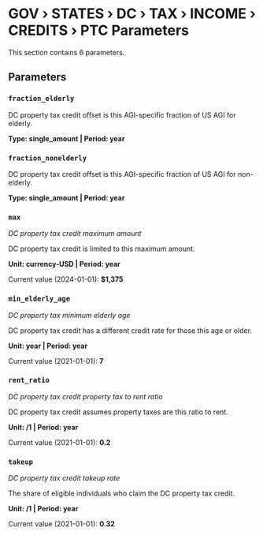 # GOV › STATES › DC › TAX › INCOME › CREDITS › PTC Parameters

This section contains 6 parameters.

## Parameters

### `fraction_elderly`

DC property tax credit offset is this AGI-specific fraction of US AGI for elderly.

**Type: single_amount | Period: year**


### `fraction_nonelderly`

DC property tax credit offset is this AGI-specific fraction of US AGI for non-elderly.

**Type: single_amount | Period: year**


### `max`
*DC property tax credit maximum amount*

DC property tax credit is limited to this maximum amount.

**Unit: currency-USD | Period: year**

Current value (2024-01-01): **$1,375**


### `min_elderly_age`
*DC property tax minimum elderly age*

DC property tax credit has a different credit rate for those this age or older.

**Unit: year | Period: year**

Current value (2021-01-01): **7**


### `rent_ratio`
*DC property tax credit property tax to rent ratio*

DC property tax credit assumes property taxes are this ratio to rent.

**Unit: /1 | Period: year**

Current value (2021-01-01): **0.2**


### `takeup`
*DC property tax credit takeup rate*

The share of eligible individuals who claim the DC property tax credit.

**Unit: /1 | Period: year**

Current value (2021-01-01): **0.32**

